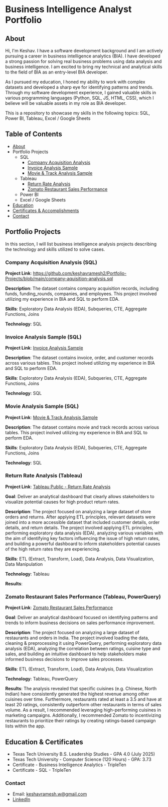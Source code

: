 # Business Intelligence Analyst Portfolio

## About
Hi, I'm Keshav. I have a software development background and I am actively pursuing a career in business intelligence analytics (BIA). I have developed a strong passion for solving real business problems using data analysis and business intelligence. I am excited to bring my technical and analytical skills to the field of BIA as an entry-level BIA developer. 

As I pursued my education, I honed my ability to work with complex datasets and developed a sharp eye for identifying patterns and trends. Through my software development experience, I gained valuable skills in various programming languages (Python, SQL, JS, HTML, CSS), which I believe will be valuable assets in my role as BIA developer. 

This is a repository to showcase my skills in the following topics: SQL, Power BI, Tableau, Excel / Google Sheets

## Table of Contents
- [About](#about)
- Portfolio Projects
  - SQL
    - [Company Acquisition Analysis](https://github.com/keshavramesh2/Business_Intelligence_Analyst_Portfolio/blob/main/README.md#company-acquisition-analysis-sql)
    - [Invoice Analysis Sample](https://github.com/keshavramesh2/Business_Intelligence_Analyst_Portfolio/blob/main/README.md#invoice-analysis-sample-sql)
    - [Movie & Track Analysis Sample](https://github.com/keshavramesh2/Business_Intelligence_Analyst_Portfolio/blob/main/README.md#movie-analysis-sample-sql)
  - Tableau
    - [Return Rate Analysis](https://github.com/keshavramesh2/Business_Intelligence_Analyst_Portfolio/blob/main/README.md#return-rate-analysis-tableau)
    - [Zomato Restaurant Sales Performance](https://github.com/keshavramesh2/Business_Intelligence_Analyst_Portfolio/blob/main/README.md#zomato-restaurant-sales-performance-tableau-powerquery)   
  - Power BI
  - Excel / Google Sheets
- [Education](#education)
- [Certificates & Accomplishments](#certificates-accomplishments)
- [Contact](#contact)

## Portfolio Projects
In this section, I will list business intelligence analysis projects describing the technology and skills utilized to solve cases.

### Company Acquisition Analysis (SQL)

**Project Link**: https://github.com/keshavramesh2/Portfolio-Projects/blob/main/company-aquisition-analysis.sql

**Description**: The dataset contains company acquisition records, including funds, funding_rounds, companies, and employees. This project involved utilizing my experience in BIA and SQL to perform EDA. 

**Skills**: Exploratory Data Analysis (EDA), Subqueries, CTE, Aggregate Functions, Joins

**Technology**: SQL

### Invoice Analysis Sample (SQL)

**Project Link**: [Invoice Analysis Sample](https://github.com/keshavramesh2/Portfolio-Projects/blob/main/invoice-analysis-sample.sql)

**Description**: The dataset contains invoice, order, and customer records across various tables. This project inolved utilizing my experience in BIA and SQL to perform EDA.

**Skills**: Exploratory Data Analysis (EDA), Subqueries, CTE, Aggregate Functions, Joins

**Technology**: SQL

### Movie Analysis Sample (SQL)

**Project Link**: [Movie & Track Analysis Sample](https://github.com/keshavramesh2/Portfolio-Projects/blob/main/movietrack-analysis-sample.sql)

**Description**: The dataset contains movie and track records across various tables. This project inolved utilizing my experience in BIA and SQL to perform EDA.

**Skills**: Exploratory Data Analysis (EDA), Subqueries, CTE, Aggregate Functions, Joins

**Technology**: SQL

### Return Rate Analysis (Tableau)

**Project Link**: [Tableau Public - Return Rate Analysis](https://public.tableau.com/app/profile/keshav.ramesh3978/viz/Keshav_Ramesh_Project_5/ReturnRateAnalysis)

**Goal**: Deliver an analytical dashboard that clearly allows stakeholders to visualize potential causes for high product return rates.

**Description**: The project focused on analyzing a large dataset of store orders and returns. After applying ETL principles, relevant datasets were joined into a more accessible dataset that included customer details, order details, and return details. The project involved applying ETL principles, performing exploratory data analysis (EDA), analyzing various variables with the aim of identifying key factors influencing the issue of high return rates, and building a powerful dashboard to inform stakeholders potential causes of the high return rates they are experiencing. 

**Skills**: ETL (Extract, Transform, Load), Data Analysis, Data Visualization, Data Manipulation

**Technology**: Tableau

**Results**: 

### Zomato Restaurant Sales Performance (Tableau, PowerQuery)

**Project Link**: [Zomato Restaurant Sales Performance](https://public.tableau.com/app/profile/keshav.ramesh3978/viz/FinalProject_17423915329530/RatingsvsSales)

**Goal**: Deliver an analytical dashboard focused on identifying patterns and trends to inform business decisions on sales performance improvement.

**Description**: The project focused on analyzing a large dataset of restaurants and orders in India. The project involved loading the data, cleaning & preprocessing it using PowerQuery, performing exploratory data analysis (EDA), analyzing the correlation between ratings, cuisine type and sales, and building an intuitive dashboard to help stakeholders make informed business decisions to improve sales processes. 

**Skills**: ETL (Extract, Transform, Load), Data Analysis, Data Visualization 

**Technology**: Tableau, PowerQuery

**Results**: The analysis revealed that specific cuisines (e.g. Chinese, North Indian) have consistently generated the highest revenue among other cuisines over time. Furthermore, restaurants rated at least a 3.5 and have at least 20 ratings, consistently outperform other restaurants in terms of sales volume. As a result, I recommended leveraging high-performing cuisines in marketing campaigns. Additionally, I recommended Zomato to incentivizing restaurants to prioritize their ratings by creating ratings-based campaign lists within the app.


## Education & Certificates
- Texas Tech University B.S. Leadership Studies - GPA 4.0 (July 2025)
- Texas Tech University - Computer Science (120 Hours) - GPA: 3.73
- Certificate - Business Intelligence Analytics - TripleTen
- Certificate - SQL - TripleTen

### Contact
- Email: keshavramesh.w@gmail.com
- [LinkedIn](https://www.linkedin.com/in/keshav-ramesh1/)
